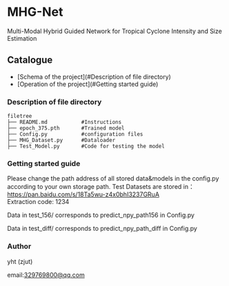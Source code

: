 

# MHG-Net

Multi-Modal Hybrid Guided Network for Tropical Cyclone Intensity and Size Estimation

<!-- PROJECT SHIELDS -->
 
## Catalogue

- [Schema of the project](#Description of file directory)
- [Operation of the project](#Getting started guide)

[//]: # (- [贡献者]&#40;#贡献者&#41;)

[//]: # (  - [如何参与开源项目]&#40;#如何参与开源项目&#41;)

[//]: # (- [版本控制]&#40;#版本控制&#41;)

[//]: # (- [作者]&#40;#作者&#41;)

[//]: # (- [鸣谢]&#40;#鸣谢&#41;)

### Description of file directory

```
filetree 
├── README.md           #Instructions
├── epoch_375.pth       #Trained model
├── Config.py           #configuration files
├── MHG_Dataset.py      #Dataloader
├── Test_Model.py       #Code for testing the model
```

### Getting started guide

Please change the path address of all stored data&models in the config.py according to your own storage path.
Test Datasets are stored in：
https://pan.baidu.com/s/18Ta5wu-z4x0bhI3237GRuA  
Extraction code: 1234  

Data in test_156/ corresponds to predict_npy_path156 in Config.py  

Data in test_diff/ corresponds to predict_npy_path_diff in Config.py


### Author

yht (zjut)

email:329769800@qq.com
